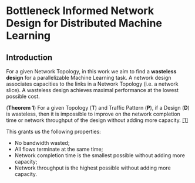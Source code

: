 # Bottleneck Informed Network Design for Distributed Machine Learning

## Introduction

For a given Network Topology, in this work we aim to find a **wasteless design** for a parallelizable Machine Learning
task.
A network design associates capacities to the links in a Network Topology (i.e. a network slice).
A wasteless design achieves maximal performance at the lowest possible cost.

(**Theorem 1**) For a given Topology (**T**) and Traffic Pattern (**P**), if a Design (**D**) is wasteless, then it is
impossible to improve on the network completion time or network throughput of the design without adding more
capacity. [[1]](https://arxiv.org/abs/2210.03534)

This grants us the following properties:

* No bandwidth wasted;
* All flows terminate at the same time;
* Network completion time is the smallest possible without adding more capacity;
* Network throughput is the highest possible without adding more capacity.
